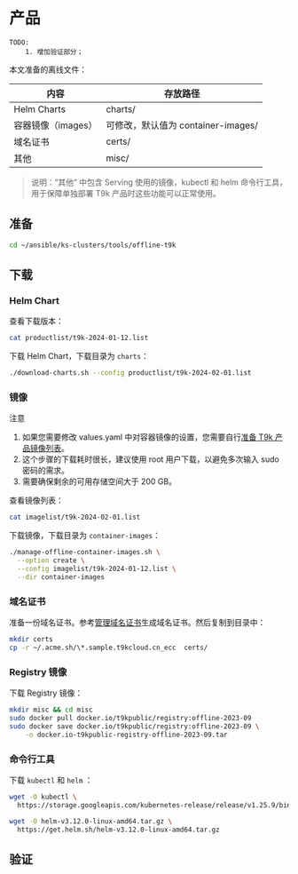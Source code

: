 # 产品

```
TODO:
    1. 增加验证部分；
```

本文准备的离线文件：

| 内容             | 存放路径                       |
| -------------- | -------------------------- |
| Helm Charts | charts/                    |
| 容器镜像（images） | 可修改，默认值为 container-images/ |
| 域名证书       | certs/                     |
| 其他         | misc/                      |

> 说明：“其他” 中包含 Serving 使用的镜像，kubectl 和 helm 命令行工具，用于保障单独部署 T9k 产品时这些功能可以正常使用。

## 准备

```bash
cd ~/ansible/ks-clusters/tools/offline-t9k
```

## 下载

### Helm Chart

查看下载版本：

```bash
cat productlist/t9k-2024-01-12.list
```

下载 Helm Chart，下载目录为 `charts`：

```bash
./download-charts.sh --config productlist/t9k-2024-02-01.list
```

### 镜像

<aside class="note">
<div class="title">注意</div>

1. 如果您需要修改 values.yaml 中对容器镜像的设置，您需要自行[准备 T9k 产品镜像列表](../../appendix/generate-t9k-product-image-list.md)。
1. 这个步骤的下载耗时很长，建议使用 root 用户下载，以避免多次输入 sudo 密码的需求。
1. 需要确保剩余的可用存储空间大于 200 GB。

</aside>

查看镜像列表：

```bash
cat imagelist/t9k-2024-02-01.list
```

下载镜像，下载目录为 `container-images`：

```bash
./manage-offline-container-images.sh \
  --option create \
  --config imagelist/t9k-2024-01-12.list \
  --dir container-images
```

### 域名证书

准备一份域名证书。参考[管理域名证书](../../appendix/manage-domain-certificate.md)生成域名证书。然后复制到目录中：

```bash
mkdir certs
cp -r ~/.acme.sh/\*.sample.t9kcloud.cn_ecc  certs/
```


### Registry 镜像

下载 Registry 镜像：

```bash
mkdir misc && cd misc
sudo docker pull docker.io/t9kpublic/registry:offline-2023-09
sudo docker save docker.io/t9kpublic/registry:offline-2023-09 \
    -o docker.io-t9kpublic-registry-offline-2023-09.tar
```

### 命令行工具

下载 `kubectl` 和 `helm` ：

```bash
wget -O kubectl \
  https://storage.googleapis.com/kubernetes-release/release/v1.25.9/bin/linux/amd64/kubectl

wget -O helm-v3.12.0-linux-amd64.tar.gz \
  https://get.helm.sh/helm-v3.12.0-linux-amd64.tar.gz 
```

## 验证
